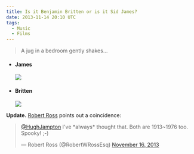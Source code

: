 ```yaml
---
title: Is it Benjamin Britten or is it Sid James?
date: 2013-11-14 20:10 UTC
tags: 
  - Music
  - Films
---
```


> A jug in a bedroom gently shakes&hellip;

<ul class="small-block-grid-2">
  <li>
    <h4 class="text-center">James</h4>
    <img src="http://ichef.bbci.co.uk/corporate/images/width/live/p0/0y/fm/p00yfmnd.jpg/608">
  </li>
  <li>
    <h4 class="text-center">Britten</h4>
    <img src="http://3.bp.blogspot.com/-jP1Bj5m3sCs/T6Aj32EfidI/AAAAAAAAAZI/GN-tfsMZ40E/s1600/Sid+James.jpg">
  </li>
</ul>


__Update.__ [Robert Ross](https://twitter.com/RobertWRossEsq) points out a coincidence:

<blockquote class="twitter-tweet"><p><a href="https://twitter.com/HughJampton">@HughJampton</a> I&#39;ve *always* thought that. Both are 1913~1976 too. Spooky! ;-)</p>&mdash; Robert Ross (@RobertWRossEsq) <a href="https://twitter.com/RobertWRossEsq/statuses/401823520189345792">November 16, 2013</a></blockquote>
<script async src="//platform.twitter.com/widgets.js" charset="utf-8"></script>




